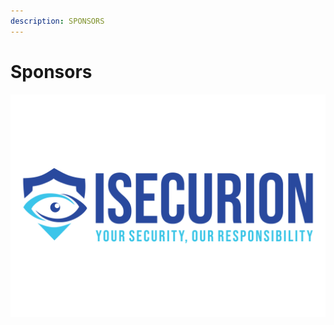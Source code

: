 ```yaml
---
description: SPONSORS
---
```


# Sponsors

 

![ISECURION](.gitbook/assets/isecurion-cdr-x6_finallogo.png)

